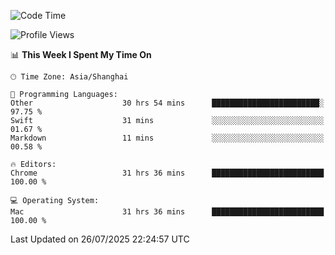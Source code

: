 <!--START_SECTION:waka-->
![Code Time](http://img.shields.io/badge/Code%20Time-4%2C254%20hrs%2014%20mins-blue)

![Profile Views](http://img.shields.io/badge/Profile%20Views-0-blue)

📊 **This Week I Spent My Time On** 

```text
🕑︎ Time Zone: Asia/Shanghai

💬 Programming Languages: 
Other                    30 hrs 54 mins      ████████████████████████░   97.75 % 
Swift                    31 mins             ░░░░░░░░░░░░░░░░░░░░░░░░░   01.67 % 
Markdown                 11 mins             ░░░░░░░░░░░░░░░░░░░░░░░░░   00.58 % 

🔥 Editors: 
Chrome                   31 hrs 36 mins      █████████████████████████   100.00 % 

💻 Operating System: 
Mac                      31 hrs 36 mins      █████████████████████████   100.00 % 
```


 Last Updated on 26/07/2025 22:24:57 UTC
<!--END_SECTION:waka-->